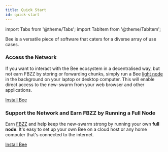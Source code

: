 ```yaml
---
title: Quick Start
id: quick-start
---
```


import Tabs from '@theme/Tabs';
import TabItem from '@theme/TabItem';

Bee is a versatile piece of software that caters for a diverse array of use cases. 

### Access the Network

If you want to interact with the Bee ecosystem in a decentralised way,
but not earn FBZZ by storing or forwarding chunks, simply run a Bee
[light node](/docs/access-the-swarm/light-nodes) in the background on
your laptop or desktop computer. This will enable direct access to the
new-swarm from your web browser and other applications.

[Install Bee](/docs/installation/install)

### Support the Network and Earn FBZZ by Running a Full Node

Earn [FBZZ](/docs/working-with-bee/cashing-out) and help keep the new-swarm
strong by running your own **full node**. It's easy to set up your own
Bee on a cloud
host or any home computer that's connected to the internet.

[Install Bee](/docs/installation/install)

<!-- ### Run Your Own Hive of Nodes -->

<!-- Take it to the next level by keeping a whole hive of Bees! We provide -->
<!-- tooling and monitoring to help you manage large deployments of -->
<!-- multiple Bee nodes: [Bee Hives](/docs/installation/hive). -->
